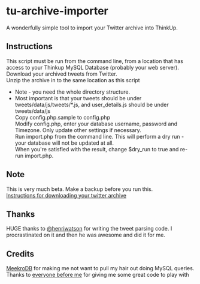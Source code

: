 tu-archive-importer
===================

A wonderfully simple tool to import your Twitter archive into ThinkUp. 

Instructions
------------
This script must be run from the command line, from a location that has access to your Thinkup MySQL Database (probably your web server).  
Download your archived tweets from Twitter.  
Unzip the archive in to the same location as this script  
* Note - you need the whole directory structure.   
* Most important is that your tweets should be under tweets/data/js/tweets/*.js, and user\_details.js should be under tweets/data/js  
Copy config.php.sample to config.php  
Modify config.php, enter your database username, password and Timezone. Only update other settings if necessary.  
Run import.php from the command line. This will perform a dry run - your database will not be updated at all.  
When you're satisfied with the result, change $dry_run to true and re-run import.php.  

Note
----
This is very much beta. Make a backup before you run this.  
[Instructions for downloading your twitter archive](https://support.twitter.com/articles/20170160-downloading-your-twitter-archive)

Thanks
------
HUGE thanks to [@henriwatson](https://github.com/henriwatson) for writing the tweet parsing code. I procrastinated on it and then he was awesome and did it for me.  

Credits
-------
[MeekroDB](http://www.meekro.com/) for making me not want to pull my hair out doing MySQL queries.  
Thanks to [everyone before me](https://github.com/ws/tu-archive-importer/network) for giving me some great code to play with
